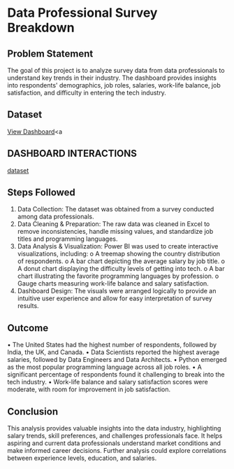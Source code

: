 # Data Professional Survey Breakdown

## Problem Statement

The goal of this project is to analyze survey data from data professionals to understand key trends in their industry.
The dashboard provides insights into respondents' demographics, job roles, salaries, work-life balance, job satisfaction, and difficulty in entering the tech industry.

## Dataset

<a href= "https://github.com/SAMUELAY1/POWER-BI-DATA-PROFESSIONAL-SURVEY/commit/7f1f483a480e53f60689ce468cb69ebd1f9c1060"> View Dashboard</a><a 

## DASHBOARD INTERACTIONS

<a href = "https://github.com/SAMUELAY1/POWER-BI-DATA-PROFESSIONAL-SURVEY/commit/df1470037dbfe12f305a1456fd68664898344cdc" >dataset</a>

## Steps Followed

1.	Data Collection: The dataset was obtained from a survey conducted among data professionals.
2.	Data Cleaning & Preparation: The raw data was cleaned in Excel to remove inconsistencies, handle missing values, and standardize job titles and programming languages.
3.	Data Analysis & Visualization: Power BI was used to create interactive visualizations, including: 
o	A treemap showing the country distribution of respondents.
o	A bar chart depicting the average salary by job title.
o	A donut chart displaying the difficulty levels of getting into tech.
o	A bar chart illustrating the favorite programming languages by profession.
o	Gauge charts measuring work-life balance and salary satisfaction.
4.	Dashboard Design: The visuals were arranged logically to provide an intuitive user experience and allow for easy interpretation of survey results.

## Outcome

•	The United States had the highest number of respondents, followed by India, the UK, and Canada.
•	Data Scientists reported the highest average salaries, followed by Data Engineers and Data Architects.
•	Python emerged as the most popular programming language across all job roles.
•	A significant percentage of respondents found it challenging to break into the tech industry.
•	Work-life balance and salary satisfaction scores were moderate, with room for improvement in job satisfaction.

## Conclusion
This analysis provides valuable insights into the data industry, highlighting salary trends, skill preferences, and challenges professionals face.
It helps aspiring and current data professionals understand market conditions and make informed career decisions. Further analysis could explore correlations between experience levels, education, and salaries.



